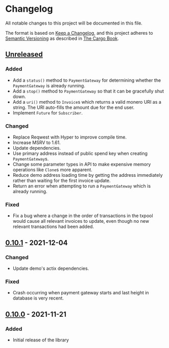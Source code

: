 # Changelog

All notable changes to this project will be documented in this file.

The format is based on [Keep a Changelog](https://keepachangelog.com/en/1.0.0/),
and this project adheres to [Semantic Versioning](https://semver.org/spec/v2.0.0.html) as described in [The Cargo Book](https://doc.rust-lang.org/cargo/reference/manifest.html#the-version-field).

## [Unreleased]

### Added
- Add a `status()` method to `PaymentGateway` for determining whether the `PaymentGateway` is
  already running.
- Add a `stop()` method to `PaymentGateway` so that it can be gracefully shut down.
- Add a `uri()` method to `Invoice`s which returns a valid monero URI as a string. The URI
  auto-fills the amount due for the end user.
- Implement `Future` for `Subscriber`.

### Changed
- Replace Reqwest with Hyper to improve compile time.
- Increase MSRV to 1.61.
- Update dependencies.
- Use primary address instead of public spend key when creating `PaymentGateway`s.
- Change some parameter types in API to make expensive memory operations like `Clone`s more
  apparent.
- Reduce demo address loading time by getting the address immediately rather than waiting for the
  first invoice update.
- Return an error when attempting to run a `PaymentGateway` which is already running.

### Fixed
- Fix a bug where a change in the order of transactions in the txpool would cause all relevant
  invoices to update, even though no new relevant transactions had been added.

## [0.10.1] - 2021-12-04

### Changed

- Update demo's actix dependencies.

### Fixed

- Crash occurring when payment gateway starts and last height in database is very recent.

## [0.10.0] - 2021-11-21

### Added

- Initial release of the library

[Unreleased]: https://github.com/busyboredom/acceptxmr/compare/v0.10.1...HEAD
[0.10.1]: https://github.com/busyboredom/acceptxmr/compare/v0.10.0...v0.10.1
[0.10.0]: https://github.com/busyboredom/acceptxmr/releases/tag/v0.10.0
